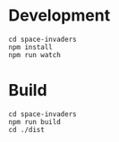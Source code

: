 # Development

```
cd space-invaders
npm install
npm run watch
```

# Build

```
cd space-invaders
npm run build
cd ./dist
```
